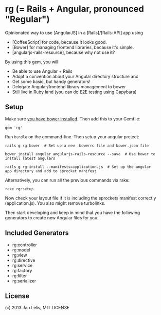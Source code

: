 # rg (= Rails + Angular, pronounced "Regular")

Opinionated way to use [AngularJS] in a [Rails]/[Rails-API] app using

- [CoffeeScript] for code, because it looks good.
- [Bower] for managing frontend libraries, because it's simple.
- [angularjs-rails-resource], because why not use it?

By using this gem, you will
- Be able to use Angular + Rails
- Adopt a convention about your Angular directory structure and
- Get some basic, but handy generators!
- Delegate Angular/frontend library management to bower
- Still live in Ruby land (you can do E2E testing using Capybara)

## Setup

Make sure [you have bower installed](https://bower.io). Then add this to your Gemfile:

    gem 'rg'

Run `bundle` on the command-line. Then setup your angular project:

    rails g rg:bower  # Set up a new .bowerrc file and bower.json file

    bower install angular angularjs-rails-resource --save  # Use bower to install latest angulars

    rails g rg:install --manifests=application.js  # Set up the angular app directory and add to sprocket manifest

Alternatively, you can run all the previous commands via rake:

    rake rg:setup

Now check your layout file if it is including the sprockets manifest correctly (application.js). You also might remove turbolinks.

Then start developing and keep in mind that you have the following generators to create new Angular files for you:

## Included Generators

- rg:controller <name>
- rg:model <name>
- rg:view <name>
- rg:directive <name>
- rg:service <name>
- rg:factory <name>
- rg:filter <name>
- rg:serializer <name>

## License

(c) 2013 Jan Lelis, MIT LICENSE
